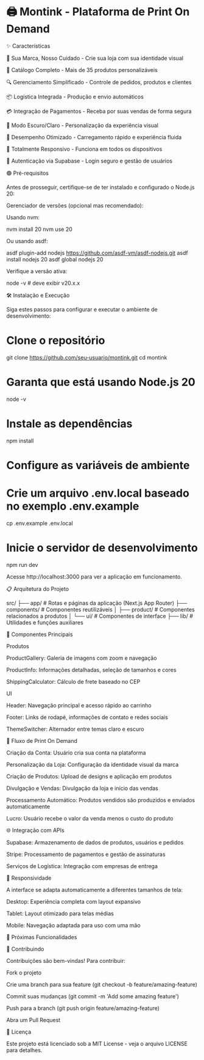 # 🖨️ Montink - Plataforma de Print On Demand

✨ Características

🎨 Sua Marca, Nosso Cuidado - Crie sua loja com sua identidade visual

🛒 Catálogo Completo - Mais de 35 produtos personalizáveis

🔍 Gerenciamento Simplificado - Controle de pedidos, produtos e clientes

📦 Logística Integrada - Produção e envio automáticos

💳 Integração de Pagamentos - Receba por suas vendas de forma segura

🌙 Modo Escuro/Claro - Personalização da experiência visual

🚀 Desempenho Otimizado - Carregamento rápido e experiência fluida

📱 Totalmente Responsivo - Funciona em todos os dispositivos

🔐 Autenticação via Supabase - Login seguro e gestão de usuários

🟢 Pré-requisitos

Antes de prosseguir, certifique-se de ter instalado e configurado o Node.js 20:

Gerenciador de versões (opcional mas recomendado):

Usando nvm:

nvm install 20
nvm use 20

Ou usando asdf:

asdf plugin-add nodejs https://github.com/asdf-vm/asdf-nodejs.git
asdf install nodejs 20
asdf global nodejs 20

Verifique a versão ativa:

node -v # deve exibir v20.x.x

🛠️ Instalação e Execução

Siga estes passos para configurar e executar o ambiente de desenvolvimento:

# Clone o repositório

git clone https://github.com/seu-usuario/montink.git
cd montink

# Garanta que está usando Node.js 20

node -v

# Instale as dependências

npm install

# Configure as variáveis de ambiente

# Crie um arquivo .env.local baseado no exemplo .env.example

cp .env.example .env.local

# Inicie o servidor de desenvolvimento

npm run dev

Acesse http://localhost:3000 para ver a aplicação em funcionamento.

📋 Arquitetura do Projeto

src/
├── app/ # Rotas e páginas da aplicação (Next.js App Router)
├── components/ # Componentes reutilizáveis
│ ├── product/ # Componentes relacionados a produtos
│ └── ui/ # Componentes de interface
├── lib/ # Utilidades e funções auxiliares

🧩 Componentes Principais

Produtos

ProductGallery: Galeria de imagens com zoom e navegação

ProductInfo: Informações detalhadas, seleção de tamanhos e cores

ShippingCalculator: Cálculo de frete baseado no CEP

UI

Header: Navegação principal e acesso rápido ao carrinho

Footer: Links de rodapé, informações de contato e redes sociais

ThemeSwitcher: Alternador entre temas claro e escuro

🔄 Fluxo de Print On Demand

Criação da Conta: Usuário cria sua conta na plataforma

Personalização da Loja: Configuração da identidade visual da marca

Criação de Produtos: Upload de designs e aplicação em produtos

Divulgação e Vendas: Divulgação da loja e início das vendas

Processamento Automático: Produtos vendidos são produzidos e enviados automaticamente

Lucro: Usuário recebe o valor da venda menos o custo do produto

🌐 Integração com APIs

Supabase: Armazenamento de dados de produtos, usuários e pedidos

Stripe: Processamento de pagamentos e gestão de assinaturas

Serviços de Logística: Integração com empresas de entrega

📱 Responsividade

A interface se adapta automaticamente a diferentes tamanhos de tela:

Desktop: Experiência completa com layout expansivo

Tablet: Layout otimizado para telas médias

Mobile: Navegação adaptada para uso com uma mão

🔮 Próximas Funcionalidades

🤝 Contribuindo

Contribuições são bem-vindas! Para contribuir:

Fork o projeto

Crie uma branch para sua feature (git checkout -b feature/amazing-feature)

Commit suas mudanças (git commit -m 'Add some amazing feature')

Push para a branch (git push origin feature/amazing-feature)

Abra um Pull Request

📄 Licença

Este projeto está licenciado sob a MIT License - veja o arquivo LICENSE para detalhes.
